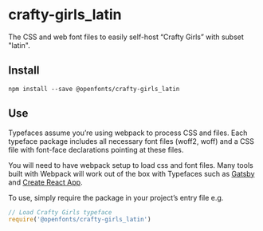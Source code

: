 
# crafty-girls_latin

The CSS and web font files to easily self-host “Crafty Girls” with subset "latin".

## Install

`npm install --save @openfonts/crafty-girls_latin`

## Use

Typefaces assume you’re using webpack to process CSS and files. Each typeface
package includes all necessary font files (woff2, woff) and a CSS file with
font-face declarations pointing at these files.

You will need to have webpack setup to load css and font files. Many tools built
with Webpack will work out of the box with Typefaces such as [Gatsby](https://github.com/gatsbyjs/gatsby)
and [Create React App](https://github.com/facebookincubator/create-react-app).

To use, simply require the package in your project’s entry file e.g.

```javascript
// Load Crafty Girls typeface
require('@openfonts/crafty-girls_latin')
```
